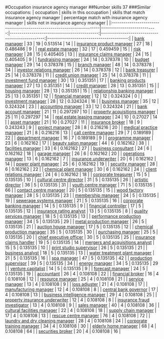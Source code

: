 #Occupation insurance agency manager
##Number skills 37
###Similar occupations:
| occupation                                                              |   skills in this occupation |   skills that match insurance agency manager |   percentage match with insurance agency manager |   skills not in insurance agency manager |
|:------------------------------------------------------------------------|----------------------------:|---------------------------------------------:|-------------------------------------------------:|-----------------------------------------:|
| [bank manager](bank_manager.md)                                         |                          33 |                                           19 |                                         0.513514 |                                       14 |
| [insurance product manager](insurance_product_manager.md)               |                          27 |                                           18 |                                         0.486486 |                                        9 |
| [real estate manager](real_estate_manager.md)                           |                          32 |                                           17 |                                         0.459459 |                                       15 |
| [risk manager](risk_manager.md)                                         |                          28 |                                           15 |                                         0.405405 |                                       13 |
| [insurance claims manager](insurance_claims_manager.md)                 |                          24 |                                           15 |                                         0.405405 |                                        9 |
| [fundraising manager](fundraising_manager.md)                           |                          24 |                                           14 |                                         0.378378 |                                       10 |
| [budget manager](budget_manager.md)                                     |                          29 |                                           14 |                                         0.378378 |                                       15 |
| [branch manager](branch_manager.md)                                     |                          48 |                                           14 |                                         0.378378 |                                       34 |
| [investor relations manager](investor_relations_manager.md)             |                          26 |                                           14 |                                         0.378378 |                                       12 |
| [bank treasurer](bank_treasurer.md)                                     |                          25 |                                           14 |                                         0.378378 |                                       11 |
| [credit union manager](credit_union_manager.md)                         |                          25 |                                           14 |                                         0.378378 |                                       11 |
| [investment fund manager](investment_fund_manager.md)                   |                          30 |                                           13 |                                         0.351351 |                                       17 |
| [banking products manager](banking_products_manager.md)                 |                          27 |                                           13 |                                         0.351351 |                                       14 |
| [credit manager](credit_manager.md)                                     |                          28 |                                           13 |                                         0.351351 |                                       15 |
| [housing manager](housing_manager.md)                                   |                          28 |                                           13 |                                         0.351351 |                                       15 |
| [relationship banking manager](relationship_banking_manager.md)         |                          25 |                                           13 |                                         0.351351 |                                       12 |
| [financial manager](financial_manager.md)                               |                          12 |                                           12 |                                         0.324324 |                                        0 |
| [investment manager](investment_manager.md)                             |                          28 |                                           12 |                                         0.324324 |                                       16 |
| [business manager](business_manager.md)                                 |                          35 |                                           12 |                                         0.324324 |                                       23 |
| [accounting manager](accounting_manager.md)                             |                          33 |                                           12 |                                         0.324324 |                                       21 |
| [bank account manager](bank_account_manager.md)                         |                          21 |                                           11 |                                         0.297297 |                                       10 |
| [property acquisitions manager](property_acquisitions_manager.md)       |                          25 |                                           11 |                                         0.297297 |                                       14 |
| [real estate leasing manager](real_estate_leasing_manager.md)           |                          24 |                                           10 |                                         0.27027  |                                       14 |
| [asset manager](asset_manager.md)                                       |                          21 |                                           10 |                                         0.27027  |                                       11 |
| [insurance broker](insurance_broker.md)                                 |                          18 |                                            9 |                                         0.243243 |                                        9 |
| [project manager](project_manager.md)                                   |                          28 |                                            8 |                                         0.216216 |                                       20 |
| [medical practice manager](medical_practice_manager.md)                 |                          21 |                                            8 |                                         0.216216 |                                       13 |
| [call centre manager](call_centre_manager.md)                           |                          29 |                                            7 |                                         0.189189 |                                       22 |
| [department manager](department_manager.md)                             |                          16 |                                            7 |                                         0.189189 |                                        9 |
| [programme manager](programme_manager.md)                               |                          23 |                                            6 |                                         0.162162 |                                       17 |
| [beauty salon manager](beauty_salon_manager.md)                         |                          44 |                                            6 |                                         0.162162 |                                       38 |
| [facilities manager](facilities_manager.md)                             |                          33 |                                            6 |                                         0.162162 |                                       27 |
| [business consultant](business_consultant.md)                           |                          24 |                                            6 |                                         0.162162 |                                       18 |
| [garage manager](garage_manager.md)                                     |                          26 |                                            6 |                                         0.162162 |                                       20 |
| [operations manager](operations_manager.md)                             |                          13 |                                            6 |                                         0.162162 |                                        7 |
| [insurance underwriter](insurance_underwriter.md)                       |                          20 |                                            6 |                                         0.162162 |                                       14 |
| [power plant manager](power_plant_manager.md)                           |                          25 |                                            6 |                                         0.162162 |                                       19 |
| [security manager](security_manager.md)                                 |                          28 |                                            6 |                                         0.162162 |                                       22 |
| [chemical plant manager](chemical_plant_manager.md)                     |                          30 |                                            6 |                                         0.162162 |                                       24 |
| [client relations manager](client_relations_manager.md)                 |                          24 |                                            6 |                                         0.162162 |                                       18 |
| [corporate treasurer](corporate_treasurer.md)                           |                          15 |                                            5 |                                         0.135135 |                                       10 |
| [cultural centre director](cultural_centre_director.md)                 |                          31 |                                            5 |                                         0.135135 |                                       26 |
| [artistic director](artistic_director.md)                               |                          36 |                                            5 |                                         0.135135 |                                       31 |
| [youth centre manager](youth_centre_manager.md)                         |                          71 |                                            5 |                                         0.135135 |                                       66 |
| [contact centre manager](contact_centre_manager.md)                     |                          20 |                                            5 |                                         0.135135 |                                       15 |
| [wood factory manager](wood_factory_manager.md)                         |                          28 |                                            5 |                                         0.135135 |                                       23 |
| [membership manager](membership_manager.md)                             |                          24 |                                            5 |                                         0.135135 |                                       19 |
| [sewerage systems manager](sewerage_systems_manager.md)                 |                          21 |                                            5 |                                         0.135135 |                                       16 |
| [corporate banking manager](corporate_banking_manager.md)               |                          14 |                                            5 |                                         0.135135 |                                        9 |
| [financial controller](financial_controller.md)                         |                          17 |                                            5 |                                         0.135135 |                                       12 |
| [insurance rating analyst](insurance_rating_analyst.md)                 |                          13 |                                            5 |                                         0.135135 |                                        8 |
| [quality services manager](quality_services_manager.md)                 |                          18 |                                            5 |                                         0.135135 |                                       13 |
| [performance production manager](performance_production_manager.md)     |                          34 |                                            5 |                                         0.135135 |                                       29 |
| [metal production manager](metal_production_manager.md)                 |                          26 |                                            5 |                                         0.135135 |                                       21 |
| [auction house manager](auction_house_manager.md)                       |                          17 |                                            5 |                                         0.135135 |                                       12 |
| [chemical production manager](chemical_production_manager.md)           |                          35 |                                            5 |                                         0.135135 |                                       30 |
| [purchasing manager](purchasing_manager.md)                             |                          25 |                                            5 |                                         0.135135 |                                       20 |
| [chief executive officer](chief_executive_officer.md)                   |                          30 |                                            5 |                                         0.135135 |                                       25 |
| [insurance claims handler](insurance_claims_handler.md)                 |                          19 |                                            5 |                                         0.135135 |                                       14 |
| [mergers and acquisitions analyst](mergers_and_acquisitions_analyst.md) |                          15 |                                            5 |                                         0.135135 |                                       10 |
| [print studio supervisor](print_studio_supervisor.md)                   |                          26 |                                            5 |                                         0.135135 |                                       21 |
| [business analyst](business_analyst.md)                                 |                          18 |                                            5 |                                         0.135135 |                                       13 |
| [water treatment plant manager](water_treatment_plant_manager.md)       |                          21 |                                            5 |                                         0.135135 |                                       16 |
| [spa manager](spa_manager.md)                                           |                          47 |                                            5 |                                         0.135135 |                                       42 |
| [production supervisor](production_supervisor.md)                       |                          39 |                                            5 |                                         0.135135 |                                       34 |
| [energy manager](energy_manager.md)                                     |                          34 |                                            5 |                                         0.135135 |                                       29 |
| [venture capitalist](venture_capitalist.md)                             |                          14 |                                            5 |                                         0.135135 |                                        9 |
| [forecast manager](forecast_manager.md)                                 |                          24 |                                            5 |                                         0.135135 |                                       19 |
| [accountant](accountant.md)                                             |                          26 |                                            4 |                                         0.108108 |                                       22 |
| [financial broker](financial_broker.md)                                 |                          16 |                                            4 |                                         0.108108 |                                       12 |
| [resource manager](resource_manager.md)                                 |                          25 |                                            4 |                                         0.108108 |                                       21 |
| [service manager](service_manager.md)                                   |                          13 |                                            4 |                                         0.108108 |                                        9 |
| [loss adjuster](loss_adjuster.md)                                       |                          21 |                                            4 |                                         0.108108 |                                       17 |
| [manufacturing manager](manufacturing_manager.md)                       |                          12 |                                            4 |                                         0.108108 |                                        8 |
| [central bank governor](central_bank_governor.md)                       |                          17 |                                            4 |                                         0.108108 |                                       13 |
| [business intelligence manager](business_intelligence_manager.md)       |                          29 |                                            4 |                                         0.108108 |                                       25 |
| [property insurance underwriter](property_insurance_underwriter.md)     |                          12 |                                            4 |                                         0.108108 |                                        8 |
| [insurance fraud investigator](insurance_fraud_investigator.md)         |                          13 |                                            4 |                                         0.108108 |                                        9 |
| [sales manager](sales_manager.md)                                       |                          40 |                                            4 |                                         0.108108 |                                       36 |
| [cultural facilities manager](cultural_facilities_manager.md)           |                          22 |                                            4 |                                         0.108108 |                                       18 |
| [supply chain manager](supply_chain_manager.md)                         |                          17 |                                            4 |                                         0.108108 |                                       13 |
| [rescue centre manager](rescue_centre_manager.md)                       |                          76 |                                            4 |                                         0.108108 |                                       72 |
| [laundry and dry cleaning manager](laundry_and_dry_cleaning_manager.md) |                          28 |                                            4 |                                         0.108108 |                                       24 |
| [corporate training manager](corporate_training_manager.md)             |                          34 |                                            4 |                                         0.108108 |                                       30 |
| [elderly home manager](elderly_home_manager.md)                         |                          68 |                                            4 |                                         0.108108 |                                       64 |
| [securities broker](securities_broker.md)                               |                          20 |                                            4 |                                         0.108108 |                                       16 |

